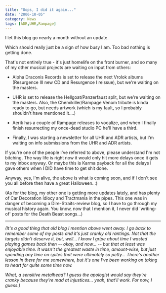 ```yaml
---
title: "Oops, I did it again..."
date: "2006-10-05"
category: News
tags: [ADR,UHR,Rampage]
---
```


I let this blog go nearly a month without an update.

Which should really just be a sign of how busy I am. Too bad nothing is getting done.

That's not entirely true - it's just homelife on the front burner, and so many of my other musical projects are waiting on input from others:

- Alpha Draconis Records is set to release the next Vrolok albums (Resurgence III new CD and Resurgence I reissue), but we're waiting on the masters.

- UHR is set to release the Hellgoat/Panzerfaust split, but we're waiting on the masters. Also, the Chemikiller/Rampage Venom tribute is kinda ready to go, but needs artwork (which is my fault, so I probably shouldn't have mentioned it....)

- Aerik has a couple of Rampage releases to vocalize, and when I finally finish resurrecting my once-dead studio PC he'll have a third.

- Finally, I was starting a newsletter for all UHR and ADR artists, but I'm waiting on info submissions from the UHR and ADR artists.

If you're one of the people I've referred to above, please understand I'm not bitching. The way life is right now it would only hit more delays once it gets to my inbox anyway. Or maybe this is Karma payback for all the delays I gave others when I DID have time to get shit done.

Anyway, yes, I'm alive, the above is what is coming soon, and if I don't see you all before then have a great Halloween. :)

(As for the blog, my other one is getting more updates lately, and has plenty of Car Decoration Idiocy and Tractmania in the pipes. This one was in danger of becoming a Dire-Straits-review blog, so I have to go through my musical history again. You know, now that I mention it, I never did 'writing-of' posts for the Death Beast songs...)

***

*(It's a good thing that old blog I mention above went away. I go back to remember some of my posts and it's just cranky old rantings. Not that the targets didn't deserve it, but, well... I know I gripe about time I wasted playing games back then -- okay, and now... -- but that at least was enjoyable time. It wasn't the greatest waste in time, amount-wise, but just spending any time on spites that were ultimately so petty... There's another lesson in there for me somewhere, but it's one I've been working on taking to heart for quite some time now.*

*What, a sensitive metalhead? I guess the apologist would say they're cranky because they're mad at injustices... yeah, that'll work. For now, I guess.)*
